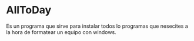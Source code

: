 # AllToDay
Es un programa que sirve para instalar todos lo programas que nesecites a la hora de formatear un equipo con windows.
